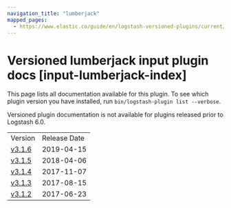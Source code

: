 ```yaml
---
navigation_title: "lumberjack"
mapped_pages:
  - https://www.elastic.co/guide/en/logstash-versioned-plugins/current/input-lumberjack-index.html
---
```


# Versioned lumberjack input plugin docs [input-lumberjack-index]

This page lists all documentation available for this plugin. To see which plugin version you have installed, run `bin/logstash-plugin list --verbose`.

Versioned plugin documentation is not available for plugins released prior to Logstash 6.0.

| | |
| :- | :- |
| Version | Release Date |
| [v3.1.6](v3-1-6-plugins-inputs-lumberjack.md) | 2019-04-15 |
| [v3.1.5](v3-1-5-plugins-inputs-lumberjack.md) | 2018-04-06 |
| [v3.1.4](v3-1-4-plugins-inputs-lumberjack.md) | 2017-11-07 |
| [v3.1.3](v3-1-3-plugins-inputs-lumberjack.md) | 2017-08-15 |
| [v3.1.2](v3-1-2-plugins-inputs-lumberjack.md) | 2017-06-23 |

